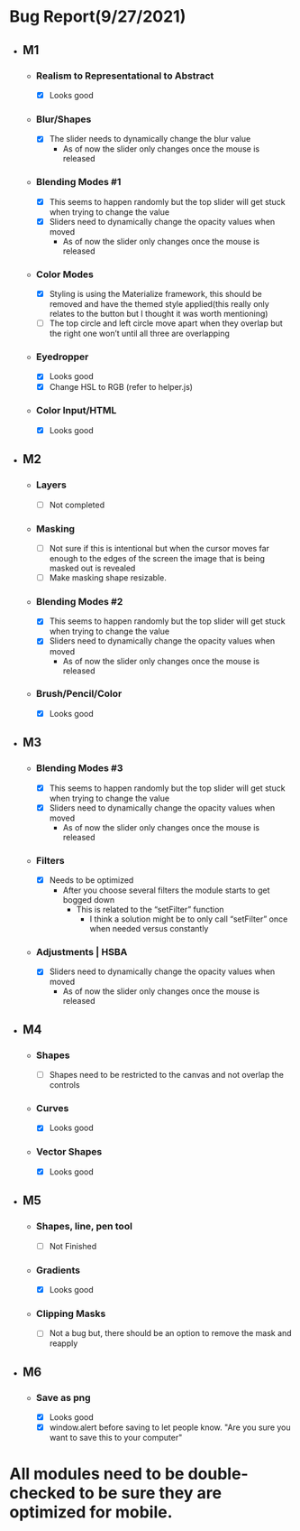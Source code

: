 # Bug Report(9/27/2021)

- ## M1
    - ### Realism to Representational to Abstract
        - [x] Looks good
    - ### Blur/Shapes
        - [x] The slider needs to dynamically change the blur value
            - As of now the slider only changes once the mouse is released
    - ### Blending Modes #1
        - [x] This seems to happen randomly but  the top slider will get stuck when trying to change the value
        - [x] Sliders need to dynamically change the opacity values when moved
            - As of now the slider only changes once the mouse is released
    - ### Color Modes
        - [x] Styling is using the Materialize framework, this should be removed and have the themed style applied(this really only relates to the button but I thought it was worth mentioning)
        - [ ] The top circle and left circle move apart when they overlap but the right one won’t until all three are overlapping
    - ### Eyedropper
        - [x] Looks good
        - [x] Change HSL to RGB (refer to helper.js)
    - ### Color Input/HTML
        - [x] Looks good
- ## M2
    - ### Layers
        - [ ] Not completed
    - ### Masking
        - [ ] Not sure if this is intentional but when the cursor moves far enough to the edges of the screen the image that is being masked out is revealed 
        - [ ] Make masking shape resizable.
    - ### Blending Modes #2
        - [x] This seems to happen randomly but  the top slider will get stuck when trying to change the value
        - [x] Sliders need to dynamically change the opacity values when moved
            - As of now the slider only changes once the mouse is released
    - ### Brush/Pencil/Color
        - [x] Looks good
- ## M3
    - ### Blending Modes #3
        - [x] This seems to happen randomly but the top slider will get stuck when trying to change the value
        - [x] Sliders need to dynamically change the opacity values when moved
            - As of now the slider only changes once the mouse is released
    - ### Filters
        - [x] Needs to be optimized
            - After you choose several filters the module starts to get bogged down
                - This is related to the “setFilter” function
                    - I think a solution might be to only call “setFilter” once when needed versus constantly
    - ### Adjustments | HSBA
        - [x] Sliders need to dynamically change the opacity values when moved
            - As of now the slider only changes once the mouse is released
- ## M4
    - ### Shapes
        - [ ] Shapes need to be restricted to the canvas and not overlap the controls
    - ### Curves
        - [x] Looks good
    - ### Vector Shapes
        - [x] Looks good
- ## M5
    - ### Shapes, line, pen tool
        - [ ] Not Finished
    - ### Gradients
        - [x] Looks good
    - ### Clipping Masks
        - [ ] Not a bug but, there should be an option to remove the mask and reapply
- ## M6
    - ### Save as png
        - [x] Looks good
        - [x] window.alert before saving to let people know. "Are you sure you want to save this to your computer"
# All modules need to be double-checked to be sure they are optimized for mobile.

